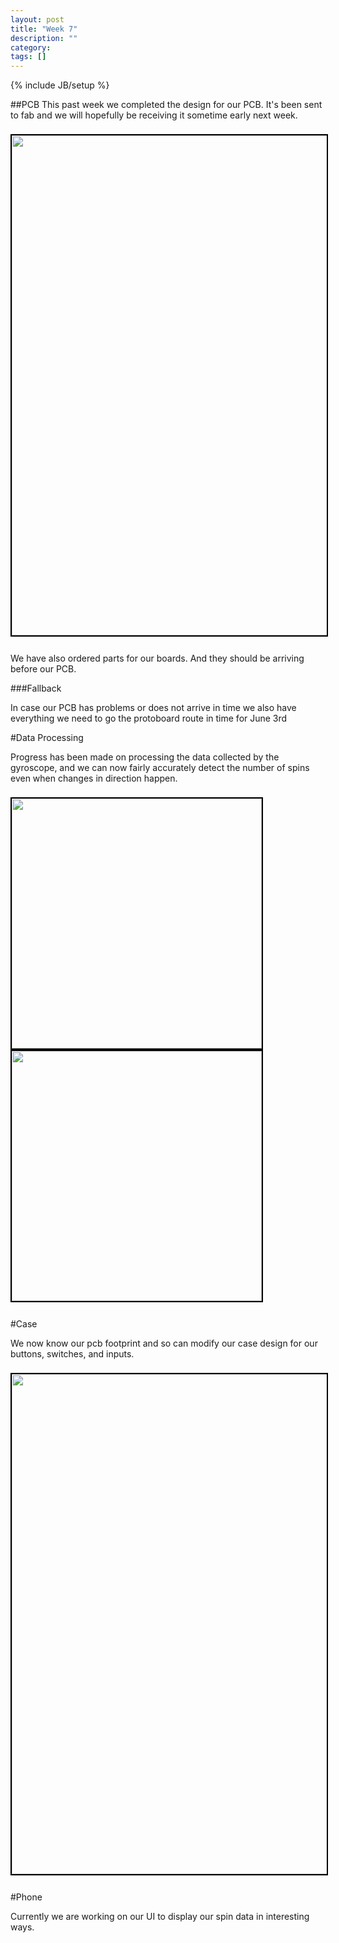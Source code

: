 ```yaml
---
layout: post
title: "Week 7"
description: ""
category: 
tags: []
---
```

{% include JB/setup %}

##PCB
This past week we completed the design for our PCB. It's been sent to fab and we will hopefully be receiving it sometime early next week.

<div style="padding-top:8px;padding-bottom:12px">
<img src="http://i.imgur.com/mVKWRUo.png" style="width:800px;border:2px solid black;display:block;margin-left:auto;margin-right:auto">
</div>

We have also ordered parts for our boards. And they should be arriving before our PCB.

###Fallback

In case our PCB has problems or does not arrive in time we also have everything we need to go the protoboard route in time for June 3rd

#Data Processing

Progress has been made on processing the data collected by the gyroscope, and we can now fairly accurately detect the number of spins even when changes in direction happen.

<div style="padding-top:8px;padding-bottom:12px">
<img src="http://i.imgur.com/J8Yyb5d.png" style="width:400;border:2px solid black;display:inline;margin-left:auto;margin-right:none">

<img src="http://i.imgur.com/JwG6xgi.png" style="width:400;border:2px solid black;display:inline;margin-left:auto;margin-right:auto">
</div>

#Case

We now know our pcb footprint and so can modify our case design for our buttons, switches, and inputs.

<div style="padding-top:8px;padding-bottom:12px">
<img src="http://i.imgur.com/6aZRq9a.jpg" style="width:800px;border:2px solid black;display:block;margin-left:auto;margin-right:auto">
</div>

#Phone

Currently we are working on our UI to display our spin data in interesting ways.
